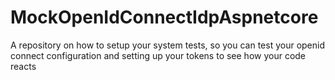 # MockOpenIdConnectIdpAspnetcore
A repository on how to setup your system tests, so you can test your openid connect configuration and setting up your tokens to see how your code reacts
